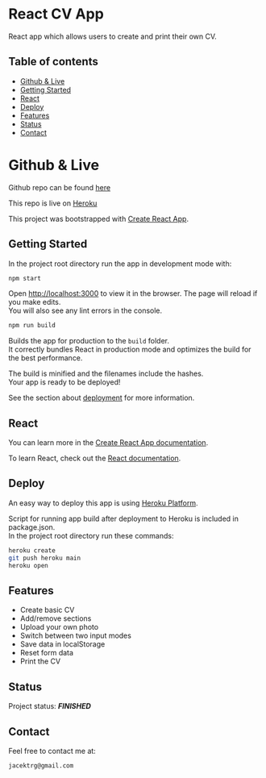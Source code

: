 # React CV App

React app which allows users to create and print their own CV.

## Table of contents

- [Github & Live](#github--live)
- [Getting Started](#getting-started)
- [React](#react)
- [Deploy](#deploy)
- [Features](#features)
- [Status](#status)
- [Contact](#contact)

# Github & Live

Github repo can be found [here](https://github.com/gizinski-jacek/cv-project-react)

This repo is live on [Heroku](https://cv-project-react-543266.herokuapp.com)

This project was bootstrapped with [Create React App](https://github.com/facebook/create-react-app).

## Getting Started

In the project root directory run the app in development mode with:

```bash
npm start
```

Open [http://localhost:3000](http://localhost:3000) to view it in the browser.
The page will reload if you make edits.\
You will also see any lint errors in the console.

```bash
npm run build
```

Builds the app for production to the `build` folder.\
It correctly bundles React in production mode and optimizes the build for the best performance.

The build is minified and the filenames include the hashes.\
Your app is ready to be deployed!

See the section about [deployment](https://facebook.github.io/create-react-app/docs/deployment) for more information.

## React

You can learn more in the [Create React App documentation](https://facebook.github.io/create-react-app/docs/getting-started).

To learn React, check out the [React documentation](https://reactjs.org/).

## Deploy

An easy way to deploy this app is using [Heroku Platform](https://devcenter.heroku.com/articles/git).

Script for running app build after deployment to Heroku is included in package.json.\
In the project root directory run these commands:

```bash
heroku create
git push heroku main
heroku open
```

## Features

- Create basic CV
- Add/remove sections
- Upload your own photo
- Switch between two input modes
- Save data in localStorage
- Reset form data
- Print the CV

## Status

Project status: **_FINISHED_**

## Contact

Feel free to contact me at:

```
jacektrg@gmail.com
```
